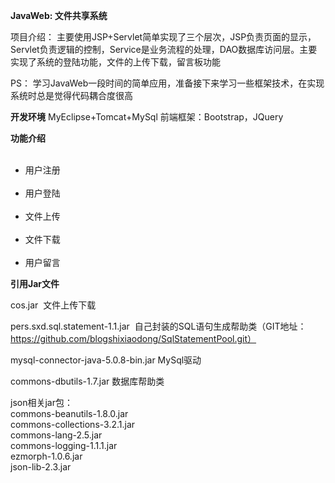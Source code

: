 <b>JavaWeb: 文件共享系统</b>

项目介绍：
主要使用JSP+Servlet简单实现了三个层次，JSP负责页面的显示，Servlet负责逻辑的控制，Service是业务流程的处理，DAO数据库访问层。主要实现了系统的登陆功能，文件的上传下载，留言板功能

PS：
学习JavaWeb一段时间的简单应用，准备接下来学习一些框架技术，在实现系统时总是觉得代码耦合度很高

<b>开发环境</b>
MyEclipse+Tomcat+MySql
前端框架：Bootstrap，JQuery


<b>功能介绍</b>
<ul>
       <li>用户注册</li>
       <li>用户登陆</li>
       <li>文件上传</li>
       <li>文件下载</li>
       <li>用户留言</li>
</ul>


<b>引用Jar文件</b><br />

cos.jar  文件上传下载<br />

pers.sxd.sql.statement-1.1.jar  自己封装的SQL语句生成帮助类（GIT地址：https://github.com/blogshixiaodong/SqlStatementPool.git）<br />

mysql-connector-java-5.0.8-bin.jar MySql驱动<br />

commons-dbutils-1.7.jar 数据库帮助类<br />

json相关jar包：<br />
commons-beanutils-1.8.0.jar<br />
commons-collections-3.2.1.jar<br />
commons-lang-2.5.jar<br />
commons-logging-1.1.1.jar<br />
ezmorph-1.0.6.jar<br />
json-lib-2.3.jar<br />

